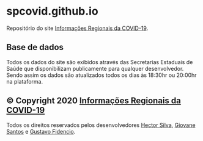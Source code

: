 # spcovid.github.io

Repositório do site [Informações Regionais da COVID-19](https://spcovid.github.io).

## Base de dados
Todos os dados do site são exibidos através das Secretarias Estaduais de Saúde que disponibilizam publicamente para qualquer desenvolvedor. Sendo assim os dados são atualizados todos os dias às 18:30hr ou 20:00hr na plataforma. 

## © Copyright 2020 [Informações Regionais da COVID-19](https://spcovid.github.io)
Todos os direitos reservados pelos desenvolvedores [Hector Silva](https://github.com/HectorFront), [Giovane Santos](https://github.com/GIovaneSantosSilva) e [Gustavo Fidencio](https://github.com/GustavoFidencio).
